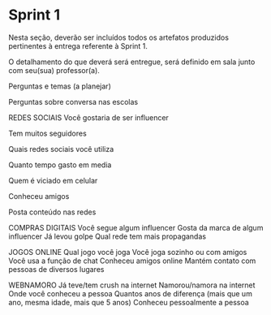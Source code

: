 # Sprint 1

Nesta seção, deverão ser incluídos todos os artefatos produzidos pertinentes à entrega referente à Sprint 1.

O detalhamento do que deverá será entregue, será definido em sala junto com seu(sua) professor(a).

Perguntas e temas (a planejar)

Perguntas sobre conversa nas escolas

REDES SOCIAIS
Você gostaria de ser influencer

Tem muitos seguidores

Quais redes sociais você utiliza

Quanto tempo gasto em media

Quem é viciado em celular

Conheceu amigos

Posta conteúdo nas redes


COMPRAS DIGITAIS
Você segue algum influencer
Gosta da marca de algum influencer
Já levou golpe
Qual rede tem mais propagandas

JOGOS ONLINE
Qual jogo você joga
Você joga sozinho ou com amigos
Você usa a função de chat
Conheceu amigos online
Mantém contato com pessoas de diversos lugares


WEBNAMORO
Já teve/tem crush na internet
Namorou/namora na internet
Onde você conheceu a pessoa
Quantos anos de diferença (mais que um ano, mesma idade, mais que 5 anos)
Conheceu pessoalmente a pessoa

